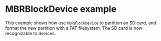 # MBRBlockDevice example

This example shows how use `MBRBlockDevice` to partition an SD card, and format the new partition with a FAT filesystem. The SD card is now recognizable to devices.
